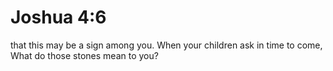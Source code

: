 # Joshua 4:6

that this may be a sign among you. When your children ask in time to come, What do those stones mean to you?
